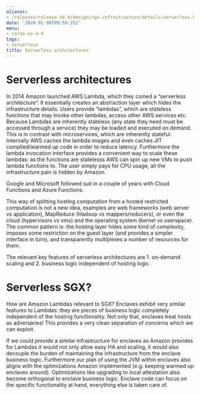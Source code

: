 ```yaml
---
aliases:
- /releases/release-V4.0/design/sgx-infrastructure/details/serverless.html
date: '2020-01-08T09:59:25Z'
menu:
- corda-os-4-0
tags:
- serverless
title: Serverless architectures
---
```



# Serverless architectures

In 2014 Amazon launched AWS Lambda, which they coined a “serverless architecture”. It essentially creates an abstraction
            layer which hides the infrastructure details. Users provide “lambdas”, which are stateless functions that may invoke
            other lambdas, access other AWS services etc. Because Lambdas are inherently stateless (any state they need must be
            accessed through a service) they may be loaded and executed on demand. This is in contrast with microservices, which
            are inherently stateful. Internally AWS caches the lambda images and even caches JIT compiled/warmed up code in order
            to reduce latency. Furthermore the lambda invocation interface provides a convenient way to scale these lambdas: as the
            functions are statelesss AWS can spin up new VMs to push lambda functions to. The user simply pays for CPU usage, all
            the infrastructure pain is hidden by Amazon.

Google and Microsoft followed suit in a couple of years with Cloud Functions and Azure Functions.

This way of splitting hosting computation from a hosted restricted computation is not a new idea, examples are web
            frameworks (web server vs application), MapReduce (Hadoop vs mappers/reducers), or even the cloud (hypervisors vs vms)
            and the operating system (kernel vs userspace). The common pattern is: the hosting layer hides some kind of complexity,
            imposes some restriction on the guest layer (and provides a simpler interface in turn), and transparently multiplexes
            a number of resources for them.

The relevant key features of serverless architectures are 1. on-demand scaling and 2. business logic independent of
            hosting logic.


# Serverless SGX?

How are Amazon Lambdas relevant to SGX? Enclaves exhibit very similar features to Lambdas: they are pieces of business
            logic completely independent of the hosting functionality. Not only that, enclaves treat hosts as adversaries! This
            provides a very clean separation of concerns which we can exploit.

If we could provide a similar infrastructure for enclaves as Amazon provides for Lambdas it would not only allow easy
            HA and scaling, it would also decouple the burden of maintaining the infrastructure from the enclave business logic.
            Furthermore our plan of using the JVM within enclaves also aligns with the optimizations Amazon implemented (e.g.
            keeping warmed up enclaves around). Optimizations like upgrading to local attestation also become orthogonal to
            enclave business logic. Enclave code can focus on the specific functionality at hand, everything else is taken care of.


